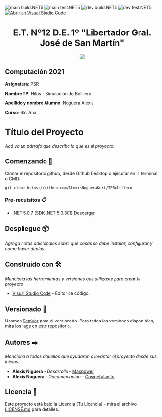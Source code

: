 <!-- Completa abajo cambiando ET12DE1Computacion a tu user|organización y template a tu repo, te recomiendo usar el Find & Replace de tu editor -->
![main build.NET5](https://github.com/AlexisNogueraKurt/TPBolillero) ![main test.NET5](https://github.com/AlexisNogueraKurt/TPBolillero)
![dev build.NET5](https://github.com/AlexisNogueraKurt/TPBolillero) ![dev test.NET5](https://github.com/AlexisNogueraKurt/TPBolillero)
[![Abrir en Visual Studio Code](https://open.vscode.dev/badges/open-in-vscode.svg)](https://github.com/AlexisNogueraKurt/TPBolillero)


<h1 align="center">E.T. Nº12 D.E. 1º "Libertador Gral. José de San Martín"</h1>
<p align="center">
  <img src="https://et12.edu.ar/imgs/et12.png">
</p>

## Computación 2021

**Asignatura**: PSR

**Nombre TP**: Hilos - Simulación de Bolillero

**Apellido y nombre Alumno**: Noguera Alexis

**Curso**: 6to 7ma

# Título del Proyecto

_Acá va un párrafo que describa lo que es el proyecto._

## Comenzando 🚀

Clonar el repositorio github, desde Github Desktop o ejecutar en la terminal o CMD:

```
git clone https://github.com/AlexisNogueraKurt/TPBolillero
```

### Pre-requisitos 📋

- .NET 5.0.7 (SDK .NET 5.0.301) [Descargar](https://dotnet.microsoft.com/download/dotnet/5.0)

## Despliegue 📦

_Agrega notas adicionales sobre que cosas se debe instalar, configurar y como hacer deploy_

## Construido con 🛠️

_Menciona las herramientas y versiones que utilizaste para crear tu proyecto_

* [Visual Studio Code](https://code.visualstudio.com/#alt-downloads) - Editor de código.

## Versionado 📌

Usamos [SemVer](http://semver.org/) para el versionado. Para todas las versiones disponibles, mira los [tags en este repositorio](https://github.com/ET12DE1Computacion/simpleTemplateCSharp/tags).

## Autores ✒️

_Menciona a todos aquellos que ayudaron a levantar el proyecto desde sus inicios_

* **Alexis Niguera** - *Desarrollo* - [Maxpower](https://github.com/AlexisNogueraKurt/TPBolillero)
* **Alexis Noguera** - *Documentación* - [Cosmefulanito](https://github.com/AlexisNogueraKurt/TPBolillero)

## Licencia 📄

Este proyecto está bajo la Licencia (Tu Licencia) - mira el archivo [LICENSE.md](LICENSE.md) para detalles.